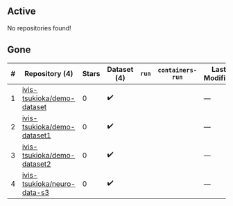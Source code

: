 ## Active
No repositories found!

## Gone
| # | Repository (4) | Stars | Dataset (4) | `run` | `containers-run` | Last Modified |
| --- | --- | --- | --- | --- | --- | --- |
| 1 | [ivis-tsukioka/demo-dataset](https://github.com/ivis-tsukioka/demo-dataset) | 0 | :heavy_check_mark: |  |  | — |
| 2 | [ivis-tsukioka/demo-dataset1](https://github.com/ivis-tsukioka/demo-dataset1) | 0 | :heavy_check_mark: |  |  | — |
| 3 | [ivis-tsukioka/demo-dataset2](https://github.com/ivis-tsukioka/demo-dataset2) | 0 | :heavy_check_mark: |  |  | — |
| 4 | [ivis-tsukioka/neuro-data-s3](https://github.com/ivis-tsukioka/neuro-data-s3) | 0 | :heavy_check_mark: |  |  | — |
